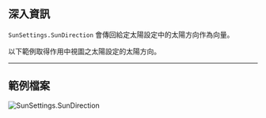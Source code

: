 ## 深入資訊
`SunSettings.SunDirection` 會傳回給定太陽設定中的太陽方向作為向量。

以下範例取得作用中視圖之太陽設定的太陽方向。
___
## 範例檔案

![SunSettings.SunDirection](./Revit.Elements.SunSettings.SunDirection_img.jpg)
